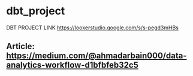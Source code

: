 # dbt_project

DBT PROJECT LINK
https://lookerstudio.google.com/s/s-pegd3mHBs

## Article: https://medium.com/@ahmadarbain000/data-analytics-workflow-d1bfbfeb32c5
